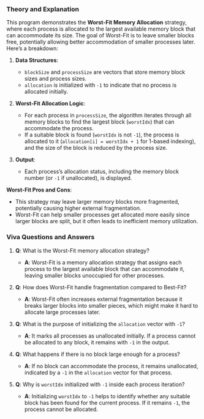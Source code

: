 ### Theory and Explanation

This program demonstrates the **Worst-Fit Memory Allocation** strategy, where each process is allocated to the largest available memory block that can accommodate its size. The goal of Worst-Fit is to leave smaller blocks free, potentially allowing better accommodation of smaller processes later. Here’s a breakdown:

1. **Data Structures**:
   - `blockSize` and `processSize` are vectors that store memory block sizes and process sizes.
   - `allocation` is initialized with `-1` to indicate that no process is allocated initially.

2. **Worst-Fit Allocation Logic**:
   - For each process in `processSize`, the algorithm iterates through all memory blocks to find the largest block (`worstIdx`) that can accommodate the process.
   - If a suitable block is found (`worstIdx` is not `-1`), the process is allocated to it (`allocation[i] = worstIdx + 1` for 1-based indexing), and the size of the block is reduced by the process size.

3. **Output**:
   - Each process’s allocation status, including the memory block number (or `-1` if unallocated), is displayed.

**Worst-Fit Pros and Cons**:
   - This strategy may leave larger memory blocks more fragmented, potentially causing higher external fragmentation.
   - Worst-Fit can help smaller processes get allocated more easily since larger blocks are split, but it often leads to inefficient memory utilization.

### Viva Questions and Answers

1. **Q**: What is the Worst-Fit memory allocation strategy?
   - **A**: Worst-Fit is a memory allocation strategy that assigns each process to the largest available block that can accommodate it, leaving smaller blocks unoccupied for other processes.

2. **Q**: How does Worst-Fit handle fragmentation compared to Best-Fit?
   - **A**: Worst-Fit often increases external fragmentation because it breaks larger blocks into smaller pieces, which might make it hard to allocate large processes later.

3. **Q**: What is the purpose of initializing the `allocation` vector with `-1`?
   - **A**: It marks all processes as unallocated initially. If a process cannot be allocated to any block, it remains with `-1` in the output.

4. **Q**: What happens if there is no block large enough for a process?
   - **A**: If no block can accommodate the process, it remains unallocated, indicated by a `-1` in the `allocation` vector for that process.

5. **Q**: Why is `worstIdx` initialized with `-1` inside each process iteration?
   - **A**: Initializing `worstIdx` to `-1` helps to identify whether any suitable block has been found for the current process. If it remains `-1`, the process cannot be allocated.
